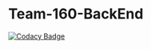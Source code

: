 # Team-160-BackEnd

[![Codacy Badge](https://api.codacy.com/project/badge/Grade/a49d1dd4c865438882a9f940d21f1e56)](https://app.codacy.com/gh/BuildForSDGCohort2/Team-160-BackEnd?utm_source=github.com&utm_medium=referral&utm_content=BuildForSDGCohort2/Team-160-BackEnd&utm_campaign=Badge_Grade_Settings)